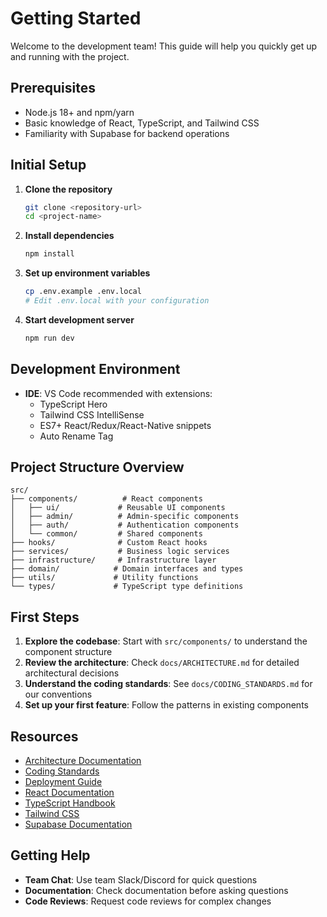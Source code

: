
# Getting Started

Welcome to the development team! This guide will help you quickly get up and running with the project.

## Prerequisites

- Node.js 18+ and npm/yarn
- Basic knowledge of React, TypeScript, and Tailwind CSS
- Familiarity with Supabase for backend operations

## Initial Setup

1. **Clone the repository**
   ```bash
   git clone <repository-url>
   cd <project-name>
   ```

2. **Install dependencies**
   ```bash
   npm install
   ```

3. **Set up environment variables**
   ```bash
   cp .env.example .env.local
   # Edit .env.local with your configuration
   ```

4. **Start development server**
   ```bash
   npm run dev
   ```

## Development Environment

- **IDE**: VS Code recommended with extensions:
  - TypeScript Hero
  - Tailwind CSS IntelliSense
  - ES7+ React/Redux/React-Native snippets
  - Auto Rename Tag

## Project Structure Overview

```
src/
├── components/          # React components
│   ├── ui/             # Reusable UI components
│   ├── admin/          # Admin-specific components
│   ├── auth/           # Authentication components
│   └── common/         # Shared components
├── hooks/              # Custom React hooks
├── services/           # Business logic services
├── infrastructure/     # Infrastructure layer
├── domain/            # Domain interfaces and types
├── utils/             # Utility functions
└── types/             # TypeScript type definitions
```

## First Steps

1. **Explore the codebase**: Start with `src/components/` to understand the component structure
2. **Review the architecture**: Check `docs/ARCHITECTURE.md` for detailed architectural decisions
3. **Understand the coding standards**: See `docs/CODING_STANDARDS.md` for our conventions
4. **Set up your first feature**: Follow the patterns in existing components

## Resources

- [Architecture Documentation](./ARCHITECTURE.md)
- [Coding Standards](./CODING_STANDARDS.md)
- [Deployment Guide](./DEPLOYMENT.md)
- [React Documentation](https://react.dev/)
- [TypeScript Handbook](https://www.typescriptlang.org/docs/)
- [Tailwind CSS](https://tailwindcss.com/docs)
- [Supabase Documentation](https://supabase.com/docs)

## Getting Help

- **Team Chat**: Use team Slack/Discord for quick questions
- **Documentation**: Check documentation before asking questions
- **Code Reviews**: Request code reviews for complex changes

